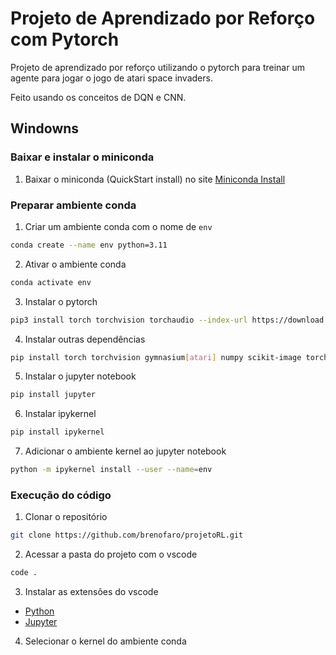 # Projeto de Aprendizado por Reforço com Pytorch
Projeto de aprendizado por reforço utilizando o pytorch para treinar um agente para jogar o jogo de atari space invaders.

Feito usando os conceitos de DQN e CNN.

## Windowns
### Baixar e instalar o miniconda
1. Baixar o miniconda (QuickStart install) no site [Miniconda Install](https://docs.anaconda.com/miniconda/install/)

### Preparar ambiente conda
1. Criar um ambiente conda com o nome de `env`
```bash
conda create --name env python=3.11
```
2. Ativar o ambiente conda
```bash
conda activate env
```
3. Instalar o pytorch
```bash
pip3 install torch torchvision torchaudio --index-url https://download.pytorch.org/whl/cu126
```

4. Instalar outras dependências
```bash
pip install torch torchvision gymnasium[atari] numpy scikit-image torchsummary ale_py tensorboard
```

5. Instalar o jupyter notebook
```bash
pip install jupyter
```
6. Instalar ipykernel
```bash
pip install ipykernel
```
7. Adicionar o ambiente kernel ao jupyter notebook
```bash
python -m ipykernel install --user --name=env
```

### Execução do código
1. Clonar o repositório
```bash
git clone https://github.com/brenofaro/projetoRL.git
```
2. Acessar a pasta do projeto com o vscode
```bash
code .
```
3. Instalar as extensões do vscode
- [Python](https://marketplace.visualstudio.com/items?itemName=donjayamanne.python-extension-pack)
- [Jupyter](https://marketplace.visualstudio.com/items?itemName=ms-toolsai.jupyter)

4. Selecionar o kernel do ambiente conda
